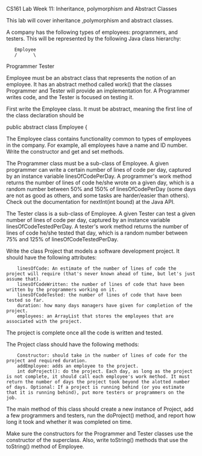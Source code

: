 
CS161 Lab Week 11: Inheritance, polymorphism and Abstract Classes

This lab will cover inheritance ,polymorphism and abstract classes.

A company has the following types of employees: programmers, and testers. This will be represented by the following Java class hierarchy:

       Employee
       /      \
Programmer    Tester

Employee must be an abstract class that represents the notion of an employee. It has an abstract method called work() that the classes Programmer and Tester will provide an implementation for. A Programmer writes code, and the Tester is focused on testing it.

First write the Employee class. It must be abstract, meaning the first line of the class declaration should be

public abstract class Employee {

The Employee class contains functionality common to types of employees in the company. For example, all employees have a name and ID number. Write the constructor and get and set methods.

The Programmer class must be a sub-class of Employee. A given programmer can write a certain number of lines of code per day, captured by an instance variable linesOfCodePerDay. A programmer's work method returns the number of lines of code he/she wrote on a given day, which is a random number between 50% and 150% of linesOfCodePerDay (some days are not as good as others, and some tasks are harder/easier than others). Check out the documentation for nextInt(int bound) at the Java API.

The Tester class is a sub-class of Employee. A given Tester can test a given number of lines of code per day, captured by an instance variable linesOfCodeTestedPerDay. A tester's work method returns the number of lines of code he/she tested that day, which is a random number between 75% and 125% of linesOfCodeTestedPerDay.

Write the class Project that models a software development project. It should have the following attributes:

        linesOfCode: An estimate of the number of lines of code the project will require (that's never known ahead of time, but let's just assume that).
        linesOfCodeWritten: the number of lines of code that have been written by the programmers working on it.
        linesOfCodeTested: the number of lines of code that have been tested so far.
        duration: how many days managers have given for completion of the project.
        employees: an ArrayList that stores the employees that are associated with the project.

The project is complete once all the code is written and tested.

The Project class should have the following methods:

        Constructor: should take in the number of lines of code for the project and required duration.
        addEmployee: adds an employee to the project.
        int doProject(): do the project. Each day, as long as the project is not complete, it should call each employee's work method. It must return the number of days the project took beyond the alotted number of days. Optional: If a project is running behind (or you estimate that it is running behind), put more testers or programmers on the job.

The main method of this class should create a new instance of Project, add a few programmers and testers, run the doProject() method, and report how long it took and whether it was completed on time.

Make sure the constructors for the Programmer and Tester classes use the constructor of the superclass. Also, write toString() methods that use the toString() method of Employee.

